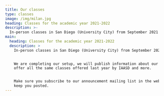 ```yaml
---
title: Our classes
type: classes
image: /img/milan.jpg
heading: Classes for the academic year 2021-2022
description: >-
  In-person classes in San Diego (University City) from September 2021 to end of May 2022
main:
  heading: Classes for the academic year 2021-2022
  description: >
    In-person classes in San Diego (University City) from September 2021 to end of May 2022
    

    We are completing our setup, we will publish information about our classes soon, we will
    offer all the same classes offered last year by IAASD and more.


    Make sure you subscribe to our announcement mailing list in the website footer so we can
    keep you posted.
---
```



